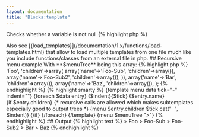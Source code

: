 ```yaml
---
layout: documentation
title: "Blocks:template"
---
```


Checks whether a variable is not null
{% highlight php %}
<?php
template(string $name [, array $rest = array() ])
{% endhighlight %}

* **name**: the sub-template name, that's how you will call it, if you use an existing plugin name it will overwrite the default one
* **rest**: list of arguments and optional default values (the argument 'name' is reserved for the template name itself)

> Also see [{load_templates}](/documentation/1.x/functions/load-templates.html) that allow to load multiple templates from one file much like you include functions/classes from an external file in php.


## Recursive menu example
With **$menuTree** being this array:
{% highlight php %}
<?php
$menuTree = array(
  array('name'=>'Foo', 'children'=>array(
    array('name'=>'Foo-Sub', 'children'=>array()),
    array('name'=>'Foo-Sub2', 'children'=>array()),
  )), 
  array('name'=>'Bar', 'children'=>array()), 
  array('name'=>'Baz', 'children'=>array()), 
);
{% endhighlight %}

{% highlight smarty %}
{template menu data tick="-" indent=""}
  {foreach $data entry}
    {$indent}{$tick} {$entry.name}<br />
 
    {if $entry.children}
      {* recursive calls are allowed which makes subtemplates especially good to output trees *}
      {menu $entry.children $tick cat("&nbsp;&nbsp;", $indent)}
    {/if}
  {/foreach}
{/template}
 
{menu $menuTree ">"}
{% endhighlight %}

## Output
{% highlight text %}
> Foo
  > Foo-Sub
  > Foo-Sub2
> Bar
> Baz
{% endhighlight %}